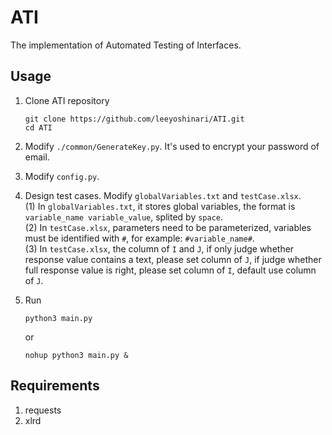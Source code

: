 # ATI
The implementation of Automated Testing of Interfaces.

## Usage
1. Clone ATI repository
   ```shell
   git clone https://github.com/leeyoshinari/ATI.git
   cd ATI
   ```

2. Modify `./common/GenerateKey.py`. It's used to encrypt your password of email.

3. Modify `config.py`.
   
4. Design test cases. Modify `globalVariables.txt` and `testCase.xlsx`.<br>
   (1) In `globalVariables.txt`, it stores global variables, the format is `variable_name variable_value`, splited by `space`.<br>
   (2) In `testCase.xlsx`, parameters need to be parameterized, variables must be identified with `#`, for example: `#variable_name#`.<br>
   (3) In `testCase.xlsx`, the column of `I` and `J`, if only judge whether response value contains a text, please set column of `J`, if judge whether full response value is right, please set column of `I`, default use column of `J`.

5. Run
   ```shell
   python3 main.py
   ```
   or
   ```shell
   nohup python3 main.py &
   ```

## Requirements
1. requests
2. xlrd